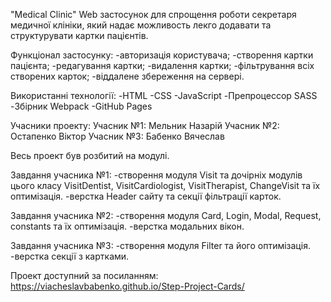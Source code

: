 "Medical Clinic"
Web застосунок для спрощення роботи секретаря медичної клініки, який надає можливость лекго додавати та структурувати картки пацієнтів.

Функціонал застосунку:
-авторизація користувача;
-створення картки пацієнта;
-редагування картки;
-видалення картки;
-фільтрування всіх створених карток;
-віддалене збереження на сервері.

Використанні технології:
-HTML
-CSS
-JavaScript
-Препроцессор SASS
-Збірник Webpack
-GitHub Pages

Учасники проекту:
Учасник №1: Мельник Назарій
Учасник №2: Остапенко Віктор
Учасник №3: Бабенко Вячеслав

Весь проект був розбитий на модулі.

Завдання учасника №1:
-створення модуля Visit та дочірніх модулів цього класу VisitDentist, VisitCardiologist, VisitTherapist, ChangeVisit та їх оптимізація.
-верстка Header сайту та секції фільтрації карток.

Завдання учасника №2:
-створення модуля Card, Login, Modal, Request, constants та їх оптимізація.
-верстка модальних вікон.

Завдання учасника №3:
-створення модуля Filter та його оптимізація.
-верстка секції з картками.

Проект доступний за посиланням:
https://viacheslavbabenko.github.io/Step-Project-Cards/
